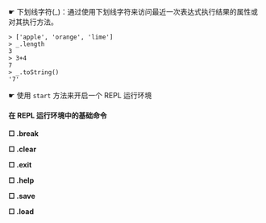 ☛ 下划线字符(_)：通过使用下划线字符来访问最近一次表达式执行结果的属性或对其执行方法。

	> ['apple', 'orange', 'lime']
	> _.length
	3
	> 3+4
	7
	> _.toString()
	'7'

☛ 使用 `start` 方法来开启一个 REPL 运行环境

#### 在 REPL 运行环境中的基础命令

**□ .break**

**□ .clear**

**□ .exit**

**□ .help**

**□ .save**

**□ .load**